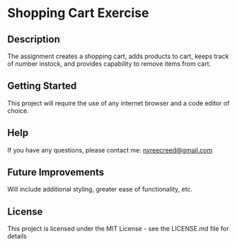 # Shopping Cart Exercise<br>
## Description
The assignment creates a shopping cart, adds products to cart, keeps track of number instock, and provides capability to remove items from cart.<br>
## Getting Started
This project will require the use of any internet browser and a code editor of choice.<br>
## Help
If you have any questions, please contact me: nyreecreed@gmail.com<br>
## Future Improvements
Will include additional styling, greater ease of functionality, etc.<br>
## License
This project is licensed under the MIT License - see the LICENSE.md file for details
